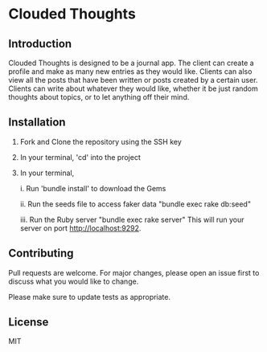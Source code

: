 # Clouded Thoughts

## Introduction
Clouded Thoughts is designed to be a journal app. The client can create a profile and make as many new entries as they would like. Clients can also view all the posts that have been written or posts created by a certain user. Clients can write about whatever they would like, whether it be just random thoughts about topics, or to let anything off their mind. 

## Installation
1. Fork and Clone the repository using the SSH key
2. In your terminal, 'cd' into the project
3. In your terminal,

    i. Run 'bundle install' to download the Gems 

    ii. Run the seeds file to access faker data "bundle exec rake db:seed"

    iii. Run the Ruby server "bundle exec rake server"
    This will run your server on port [http://localhost:9292](http://localhost:9292).

## Contributing
Pull requests are welcome. For major changes, please open an issue first to discuss what you would like to change.

Please make sure to update tests as appropriate.

## License
MIT
